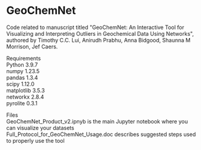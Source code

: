 # GeoChemNet
Code related to manuscript titled "GeoChemNet: An Interactive Tool for Visualizing and Interpreting Outliers in Geochemical Data Using Networks", authored by Timothy C.C. Lui, Anirudh Prabhu, Anna Bidgood, Shaunna M Morrison, Jef Caers. <br /> 

Requirements <br /> 
Python 3.9.7 <br /> 
numpy 1.23.5 <br /> 
pandas 1.3.4 <br /> 
scipy 1.12.0 <br /> 
matplotlib 3.5.3 <br /> 
networkx 2.8.4 <br /> 
pyrolite 0.3.1 <br /> 

Files <br /> 
GeoChemNet_Product_v2.ipnyb is the main Jupyter notebook where you can visualize your datasets <br /> 
Full_Protocol_for_GeoChemNet_Usage.doc describes suggested steps used to properly use the tool <br /> 
